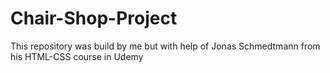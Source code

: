 # Chair-Shop-Project
This repository was build by me but with help of Jonas Schmedtmann from his HTML-CSS course in Udemy
